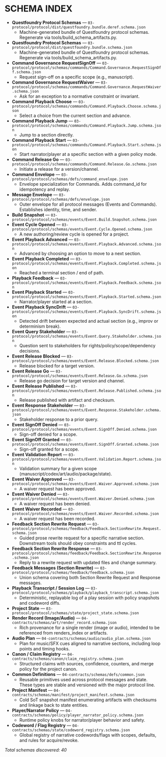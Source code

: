 # SCHEMA INDEX

- **Questfoundry Protocol Schemas** — `03-protocol/protocol/dist/questfoundry.bundle.deref.schema.json`
  - Machine-generated bundle of Questfoundry protocol schemas. Regenerate via tools/build_schema_artifacts.py.
- **Questfoundry Protocol Schemas** — `03-protocol/protocol/dist/questfoundry.bundle.schema.json`
  - Machine-generated bundle of Questfoundry protocol schemas. Regenerate via tools/build_schema_artifacts.py.
- **Command Governance RequestSignOff** — `03-protocol/protocol/schemas/commands/Command.Governance.RequestSignOff.schema.json`
  - Request sign-off on a specific scope (e.g., manuscript).
- **Command Governance RequestWaiver** — `03-protocol/protocol/schemas/commands/Command.Governance.RequestWaiver.schema.json`
  - Ask for an exception to a normative constraint or invariant.
- **Command Playback Choose** — `03-protocol/protocol/schemas/commands/Command.Playback.Choose.schema.json`
  - Select a choice from the current section and advance.
- **Command Playback Jump** — `03-protocol/protocol/schemas/commands/Command.Playback.Jump.schema.json`
  - Jump to a section directly.
- **Command Playback Start** — `03-protocol/protocol/schemas/commands/Command.Playback.Start.schema.json`
  - Start narrator/player at a specific section with a given policy mode.
- **Command Release Go** — `03-protocol/protocol/schemas/commands/Command.Release.Go.schema.json`
  - Initiate a release for a version/channel.
- **Command Envelope** — `03-protocol/protocol/schemas/defs/command_envelope.json`
  - Envelope specialization for Commands. Adds command_id for idempotency and replay.
- **Message Envelope** — `03-protocol/protocol/schemas/defs/envelope.json`
  - Outer envelope for all protocol messages (Events and Commands). Establishes identity, time, and sender.
- **Build Snapshot** — `03-protocol/protocol/schemas/events/Event.Build.Snapshot.schema.json`
- **Event Cycle Opened** — `03-protocol/protocol/schemas/events/Event.Cycle.Opened.schema.json`
  - A new authoring/review cycle is opened for a project.
- **Event Playback Advanced** — `03-protocol/protocol/schemas/events/Event.Playback.Advanced.schema.json`
  - Advanced by choosing an option to move to a next section.
- **Event Playback Completed** — `03-protocol/protocol/schemas/events/Event.Playback.Completed.schema.json`
  - Reached a terminal section / end of path.
- **Playback Feedback** — `03-protocol/protocol/schemas/events/Event.Playback.Feedback.schema.json`
- **Event Playback Started** — `03-protocol/protocol/schemas/events/Event.Playback.Started.schema.json`
  - Narrator/player started at a section.
- **Event Playback SyncDrift** — `03-protocol/protocol/schemas/events/Event.Playback.SyncDrift.schema.json`
  - Detected drift between expected and actual section (e.g., improv or determinism break).
- **Event Query Stakeholder** — `03-protocol/protocol/schemas/events/Event.Query.Stakeholder.schema.json`
  - Question sent to stakeholders for rights/policy/scope/dependency decisions.
- **Event Release Blocked** — `03-protocol/protocol/schemas/events/Event.Release.Blocked.schema.json`
  - Release blocked for a target version.
- **Event Release Go** — `03-protocol/protocol/schemas/events/Event.Release.Go.schema.json`
  - Release go decision for target version and channel.
- **Event Release Published** — `03-protocol/protocol/schemas/events/Event.Release.Published.schema.json`
  - Release published with artifact and checksum.
- **Event Response Stakeholder** — `03-protocol/protocol/schemas/events/Event.Response.Stakeholder.schema.json`
  - Stakeholder response to a prior query.
- **Event SignOff Denied** — `03-protocol/protocol/schemas/events/Event.SignOff.Denied.schema.json`
  - Sign-off denied for a scope.
- **Event SignOff Granted** — `03-protocol/protocol/schemas/events/Event.SignOff.Granted.schema.json`
  - Sign-off granted for a scope.
- **Event Validation Report** — `03-protocol/protocol/schemas/events/Event.Validation.Report.schema.json`
  - Validation summary for a given scope (manuscript/codex/art/audio/package/state).
- **Event Waiver Approved** — `03-protocol/protocol/schemas/events/Event.Waiver.Approved.schema.json`
  - A waiver request has been approved.
- **Event Waiver Denied** — `03-protocol/protocol/schemas/events/Event.Waiver.Denied.schema.json`
  - A waiver request has been denied.
- **Event Waiver Recorded** — `03-protocol/protocol/schemas/events/Event.Waiver.Recorded.schema.json`
  - A waiver request has been recorded.
- **Feedback Section Rewrite Request** — `03-protocol/protocol/schemas/feedback/Feedback.SectionRewrite.Request.schema.json`
  - Guided prose rewrite request for a specific narrative section. Downstream tools should obey constraints and ttl cycles.
- **Feedback Section Rewrite Response** — `03-protocol/protocol/schemas/feedback/Feedback.SectionRewrite.Response.schema.json`
  - Reply to a rewrite request with updated files and change summary.
- **Feedback Messages (Section Rewrite)** — `03-protocol/protocol/schemas/feedback/feedback.schema.json`
  - Union schema covering both Section Rewrite Request and Response messages.
- **Playback Transcript / Session Log** — `03-protocol/protocol/schemas/playback/playback_transcript.schema.json`
  - Deterministic, replayable log of a play session with policy snapshots and codeword diffs.
- **Project State** — `03-protocol/protocol/schemas/state/project_state.schema.json`
- **Render Record (Image/Audio)** — `04-contracts/schemas/art/render_record.schema.json`
  - Rich provenance for a single render (image or audio), intended to be referenced from renders_index or artifacts.
- **Audio Plan** — `04-contracts/schemas/audio/audio_plan.schema.json`
  - Plan for music/SFX cues aligned to narrative sections, including loop points and timing hooks.
- **Canon / Claim Registry** — `04-contracts/schemas/canon/claim_registry.schema.json`
  - Structured claims with sources, confidence, counters, and merge policy for the project canon.
- **Common Definitions** — `04-contracts/schemas/defs/common.json`
  - Reusable primitives used across protocol messages and state. These types are stable and versioned with the major protocol line.
- **Project Manifest** — `04-contracts/schemas/manifest/project_manifest.schema.json`
  - Cold SoT snapshot manifest enumerating artifacts with checksums and linkage back to state entities.
- **Player/Narrator Policy** — `04-contracts/schemas/policy/player_narrator_policy.schema.json`
  - Runtime policy knobs for narrator/player behavior and safety.
- **Codeword / Flag Registry** — `04-contracts/schemas/state/codeword_registry.schema.json`
  - Global registry of narrative codewords/flags with scopes, defaults, and rules for acquire/revoke.

_Total schemas discovered: 40_

